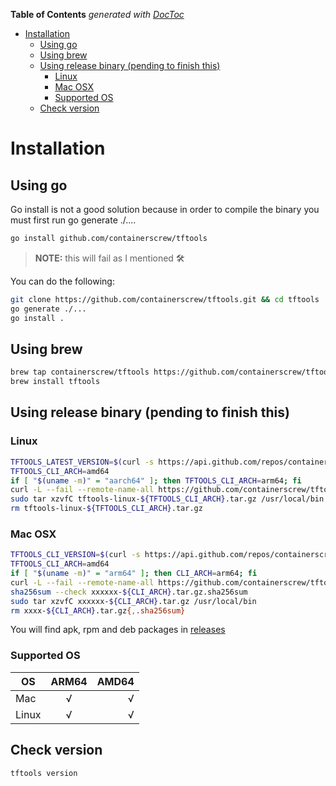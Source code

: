 <!-- START doctoc generated TOC please keep comment here to allow auto update -->
<!-- DON'T EDIT THIS SECTION, INSTEAD RE-RUN doctoc TO UPDATE -->
**Table of Contents**  *generated with [DocToc](https://github.com/thlorenz/doctoc)*

- [Installation](#installation)
  - [Using go](#using-go)
  - [Using brew](#using-brew)
  - [Using release binary (pending to finish this)](#using-release-binary-pending-to-finish-this)
    - [Linux](#linux)
    - [Mac OSX](#mac-osx)
    - [Supported OS](#supported-os)
  - [Check version](#check-version)

<!-- END doctoc generated TOC please keep comment here to allow auto update -->

# Installation

## Using go

Go install is not a good solution because in order to compile the binary you must first run go generate ./....

```bash
go install github.com/containerscrew/tftools
```

> **NOTE:** this will fail as I mentioned 🛠️

You can do the following:

```bash
git clone https://github.com/containerscrew/tftools.git && cd tftools
go generate ./...
go install .
```

## Using brew

```bash
brew tap containerscrew/tftools https://github.com/containerscrew/tftools
brew install tftools
```

## Using release binary (pending to finish this)

### Linux
```bash
TFTOOLS_LATEST_VERSION=$(curl -s https://api.github.com/repos/containerscrew/tftools/releases/latest | jq -r ".name")
TFTOOLS_CLI_ARCH=amd64
if [ "$(uname -m)" = "aarch64" ]; then TFTOOLS_CLI_ARCH=arm64; fi
curl -L --fail --remote-name-all https://github.com/containerscrew/tftools/releases/download/${TFTOOLS_LATEST_VERSION}/tftools-linux-${TFTOOLS_CLI_ARCH}.tar.gz
sudo tar xzvfC tftools-linux-${TFTOOLS_CLI_ARCH}.tar.gz /usr/local/bin
rm tftools-linux-${TFTOOLS_CLI_ARCH}.tar.gz
```

### Mac OSX

```bash
TFTOOLS_CLI_VERSION=$(curl -s https://api.github.com/repos/containerscrew/tftools/releases/latest)
TFTOOLS_CLI_ARCH=amd64
if [ "$(uname -m)" = "arm64" ]; then CLI_ARCH=arm64; fi
curl -L --fail --remote-name-all https://github.com/containerscrew/tftools/releases/download/${TFTOOLS_CLI_VERSION}/XXXXX-${TFTOOLS_CLI_ARCH}.tar.gz{,.sha256sum}
sha256sum --check xxxxxx-${CLI_ARCH}.tar.gz.sha256sum
sudo tar xzvfC xxxxxx-${CLI_ARCH}.tar.gz /usr/local/bin
rm xxxx-${CLI_ARCH}.tar.gz{,.sha256sum}
```

You will find apk, rpm and deb packages in [releases](https://github.com/containerscrew/tftools/releases)

### Supported OS

| OS        | ARM64 | AMD64 |
|-----------|:-----:|------:|
| Mac       |  √    |   √   |
| Linux     |  √    |   √   |

## Check version

```bash
tftools version
```

